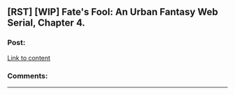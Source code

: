 ## [RST] [WIP] Fate's Fool: An Urban Fantasy Web Serial, Chapter 4.

### Post:

[Link to content](https://jeremiahowens.wordpress.com/2015/11/21/chapter-4-reunion/)

### Comments:

---

